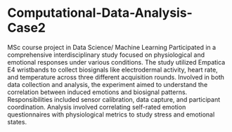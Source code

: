 # Computational-Data-Analysis-Case2
MSc course project in Data Science/ Machine Learning
Participated in a comprehensive interdisciplinary study focused on physiological and emotional responses under various conditions. The study utilized
Empatica E4 wristbands to collect biosignals like electrodermal activity, heart rate, and temperature across three different acquisition rounds. 
Involved in both data collection and analysis, the experiment aimed to understand the correlation between induced emotions and biosignal patterns.
Responsibilities included sensor calibration, data capture, and participant coordination. Analysis involved correlating self-rated emotion 
questionnaires with physiological metrics to study stress and emotional states.
